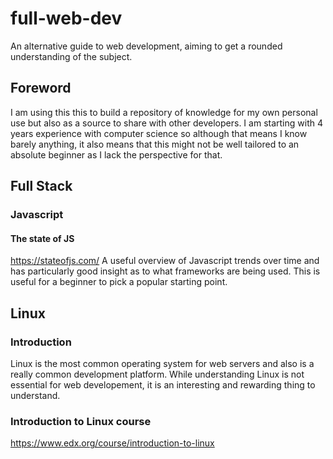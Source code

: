 # full-web-dev
An alternative guide to web development, aiming to get a rounded understanding
of the subject.
## Foreword
I am using this this to build a repository of knowledge for my own personal use
but also as a source to share with other developers. I am starting with 4 years
experience with computer science so although that means I know barely anything,
it also means that this might not be well tailored to an absolute beginner as I
lack the perspective for that.
## Full Stack
### Javascript
#### The state of JS
https://stateofjs.com/
A useful overview of Javascript trends over time and has particularly good
insight as to what frameworks are being used. This is useful for a beginner to
pick a popular starting point.
## Linux
### Introduction
Linux is the most common operating system for web servers and also is a really
common development platform. While understanding Linux is not essential for web
developement, it is an interesting and rewarding thing to understand.
### Introduction to Linux course
https://www.edx.org/course/introduction-to-linux
